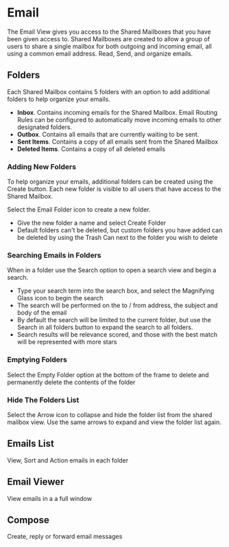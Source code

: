 # Email
The Email View gives you access to the Shared Mailboxes that you have been given access to. Shared Mailboxes are created to allow a group of users to share a single mailbox for both outgoing and incoming email, all using a common email address. Read, Send, and organize emails.


## Folders
Each Shared Mailbox contains 5 folders with an option to add additional folders to help organize your emails.

* **Inbox**. Contains incoming emails for the Shared Mailbox. Email Routing Rules can be configured to automatically move incoming emails to other designated folders.
* **Outbox**. Contains all emails that are currently waiting to be sent.
* **Sent Items**. Contains a copy of all emails sent from the Shared Mailbox
* **Deleted Items**. Contains a copy of all deleted emails


### Adding New Folders
To help organize your emails, additional folders can be created using the Create button. Each new folder is visible to all users that have access to the Shared Mailbox.

Select the Email Folder icon to create a new folder.
* Give the new folder a name and select Create Folder
* Default folders can't be deleted, but custom folders you have added can be deleted by using the Trash Can next to the folder you wish to delete

### Searching Emails in Folders
When in a folder use the Search option to open a search view and begin a search.

* Type your search term into the search box, and select the Magnifying Glass icon to begin the search
* The search will be performed on the to / from address, the subject and body of the email
* By default the search will be limited to the current folder, but use the Search in all folders button to expand the search to all folders.
* Search results will be relevance scored, and those with the best match will be represented with more stars

### Emptying Folders
Select the Empty Folder option at the bottom of the frame to delete and permanently delete the contents of the folder

### Hide The Folders List
Select the Arrow icon to collapse and hide the folder list from the shared mailbox view. Use the same arrows to expand and view the folder list again.

## Emails List
View, Sort and Action emails in each folder

## Email Viewer
View emails in a a full window

## Compose
Create, reply or forward email messages